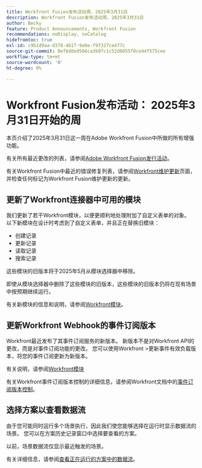 ```yaml
---
title: Workfront Fusion发布活动周，2025年3月31日
description: Workfront Fusion发布活动周，2025年3月31日
author: Becky
feature: Product Announcements, Workfront Fusion
recommendations: noDisplay, noCatalog
hidefromtoc: true
exl-id: c9b1d9aa-d378-4b1f-9a9e-f9f327ce477c
source-git-commit: 0ef6dde9566ca3b97c1c52d6055f0ce44f575cee
workflow-type: tm+mt
source-wordcount: '0'
ht-degree: 0%

---
```


# Workfront Fusion发布活动： 2025年3月31日开始的周

本页介绍了2025年3月31日这一周在Adobe Workfront Fusion中所做的所有增强功能。

有关所有最近更改的列表，请参阅[Adobe Workfront Fusion发行活动](/help/workfront-fusion/fusion-product-releases/fusion-release-activity.md)。

有关Workfront Fusion中最近的错误修复列表，请参阅[Workfront维护更新](https://experienceleague.adobe.com/zh-hans/docs/workfront-known-issues/releases/current-updates)页面，并检查任何标记为Workfront Fusion维护更新的更新。

## 更新了Workfront连接器中可用的模块

我们更新了若干Workfront模块，以便更顺利地处理附加了自定义表单的对象。 以下新模块在设计时考虑到了自定义表单，并且正在替换旧模块：

* 创建记录
* 更新记录
* 读取记录
* 搜索记录

这些模块的旧版本将于2025年5月从模块选择器中移除。

即使从模块选择器中删除了这些模块的旧版本，这些模块的旧版本仍将在现有场景中按预期继续运行。

有关新模块的信息和说明，请参阅[Workfront模块](/help/workfront-fusion/references/apps-and-modules/adobe-connectors/workfront-modules.md)。

## 更新Workfront Webhook的事件订阅版本

Workfront最近发布了其事件订阅服务的新版本。 新版本不是对Workfront API的更改，而是对事件订阅功能的更改。 您可以使用Workfront >更新事件有效负载版本，将您的事件订阅更新为新版本。

有关说明，请参阅[Workfront模块](/help/workfront-fusion/references/apps-and-modules/adobe-connectors/workfront-modules.md)

有关Workfront事件订阅版本控制的详细信息，请参阅Workfront文档中的[事件订阅版本控制](https://experienceleague.adobe.com/zh-hans/docs/workfront/using/adobe-workfront-api/event-subscriptions/event-subs-versioning)。

## 选择方案以查看数据流

由于您可能同时运行多个场景执行，因此我们使您能够选择在运行时显示数据流的场景。 您可以在方案历史记录窗口中选择要查看的方案。

以前，场景数据流仅显示最近触发的场景。

有关详细信息，请参阅[查看正在运行的方案中的数据流](/help/workfront-fusion/manage-scenarios/view-scenario-data-flow.md)。
